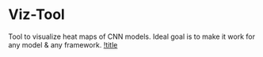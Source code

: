 # Viz-Tool
Tool to visualize heat maps of CNN models. Ideal goal is to make it work for any model &amp; any framework.
[!title](https://github.com/gitlost-murali/Viz-Tool/blob/master/cam.jpg)
